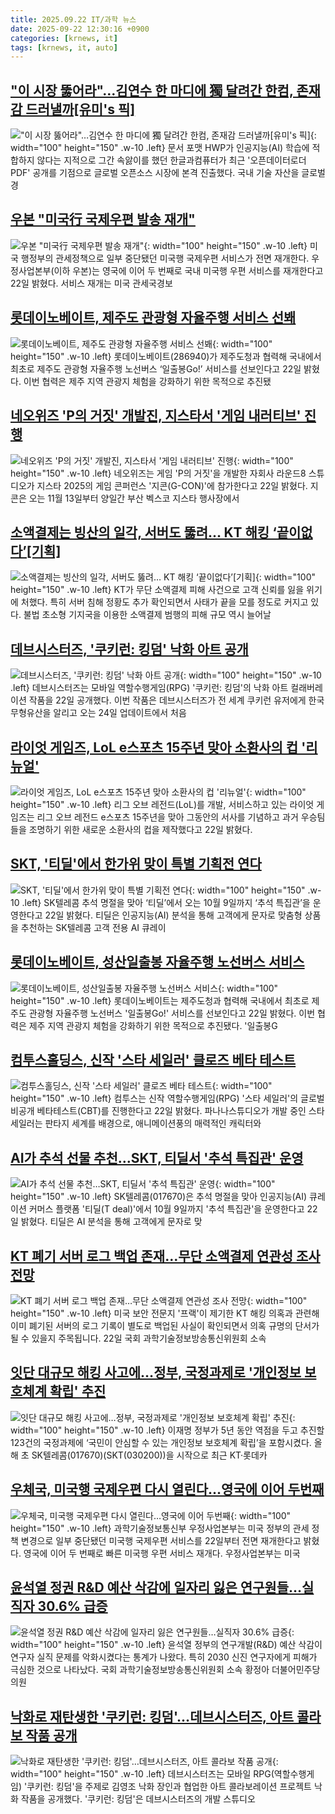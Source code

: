 ```yaml
---
title: 2025.09.22 IT/과학 뉴스
date: 2025-09-22 12:30:16 +0900
categories: [krnews, it]
tags: [krnews, it, auto]
---
```

## ["이 시장 뚫어라"…김연수 한 마디에 獨 달려간 한컴, 존재감 드러낼까[유미's 픽]](https://n.news.naver.com/mnews/article/092/0002391356)

!["이 시장 뚫어라"…김연수 한 마디에 獨 달려간 한컴, 존재감 드러낼까[유미's 픽]](https://mimgnews.pstatic.net/image/origin/092/2025/09/22/2391356.jpg?type=nf220_150){: width="100" height="150" .w-10 .left}
문서 포맷 HWP가 인공지능(AI) 학습에 적합하지 않다는 지적으로 그간 속앓이를 했던 한글과컴퓨터가 최근 '오픈데이터로더 PDF' 공개를 기점으로 글로벌 오픈소스 시장에 본격 진출했다. 국내 기술 자산을 글로벌 경

## [우본 "미국行 국제우편 발송 재개"](https://n.news.naver.com/mnews/article/277/0005655458)

![우본 "미국行 국제우편 발송 재개"](https://mimgnews.pstatic.net/image/origin/277/2025/09/22/5655458.jpg?type=nf220_150){: width="100" height="150" .w-10 .left}
미국 행정부의 관세정책으로 일부 중단됐던 미국행 국제우편 서비스가 전면 재개한다. 우정사업본부(이하 우본)는 영국에 이어 두 번째로 국내 미국행 우편 서비스를 재개한다고 22일 밝혔다. 서비스 재개는 미국 관세국경보

## [롯데이노베이트, 제주도 관광형 자율주행 서비스 선봬](https://n.news.naver.com/mnews/article/018/0006122170)

![롯데이노베이트, 제주도 관광형 자율주행 서비스 선봬](https://mimgnews.pstatic.net/image/origin/018/2025/09/22/6122170.jpg?type=nf220_150){: width="100" height="150" .w-10 .left}
롯데이노베이트(286940)가 제주도청과 협력해 국내에서 최초로 제주도 관광형 자율주행 노선버스 ‘일출봉Go!’ 서비스를 선보인다고 22일 밝혔다. 이번 협력은 제주 지역 관광지 체험을 강화하기 위한 목적으로 추진됐

## [네오위즈 'P의 거짓' 개발진, 지스타서 '게임 내러티브' 진행](https://n.news.naver.com/mnews/article/031/0000967110)

![네오위즈 'P의 거짓' 개발진, 지스타서 '게임 내러티브' 진행](https://mimgnews.pstatic.net/image/origin/031/2025/09/22/967110.jpg?type=nf220_150){: width="100" height="150" .w-10 .left}
네오위즈는 게임 'P의 거짓'을 개발한 자회사 라운드8 스튜디오가 지스타 2025의 게임 콘퍼런스 '지콘(G-CON)'에 참가한다고 22일 밝혔다. 지콘은 오는 11월 13일부터 양일간 부산 벡스코 지스타 행사장에서

## [소액결제는 빙산의 일각, 서버도 뚫려… KT 해킹 ‘끝이없다’[기획]](https://n.news.naver.com/mnews/article/029/0002983345)

![소액결제는 빙산의 일각, 서버도 뚫려… KT 해킹 ‘끝이없다’[기획]](https://mimgnews.pstatic.net/image/origin/029/2025/09/21/2983345.jpg?type=nf220_150){: width="100" height="150" .w-10 .left}
KT가 무단 소액결제 피해 사건으로 고객 신뢰를 잃을 위기에 처했다. 특히 서버 침해 정황도 추가 확인되면서 사태가 끝을 모를 정도로 커지고 있다. 불법 초소형 기지국을 이용한 소액결제 범행의 피해 규모 역시 늘어날

## [데브시스터즈, '쿠키런: 킹덤' 낙화 아트 공개](https://n.news.naver.com/mnews/article/648/0000040085)

![데브시스터즈, '쿠키런: 킹덤' 낙화 아트 공개](https://mimgnews.pstatic.net/image/origin/648/2025/09/22/40085.jpg?type=nf220_150){: width="100" height="150" .w-10 .left}
데브시스터즈는 모바일 역할수행게임(RPG) '쿠키런: 킹덤'의 낙화 아트 컬래버레이션 작품을 22일 공개했다. 이번 작품은 데브시스터즈가 전 세계 쿠키런 유저에게 한국 무형유산을 알리고 오는 24일 업데이트에서 처음

## [라이엇 게임즈, LoL e스포츠 15주년 맞아 소환사의 컵 '리뉴얼'](https://n.news.naver.com/mnews/article/030/0003352888)

![라이엇 게임즈, LoL e스포츠 15주년 맞아 소환사의 컵 '리뉴얼'](https://mimgnews.pstatic.net/image/origin/030/2025/09/22/3352888.jpg?type=nf220_150){: width="100" height="150" .w-10 .left}
리그 오브 레전드(LoL)를 개발, 서비스하고 있는 라이엇 게임즈는 리그 오브 레전드 e스포츠 15주년을 맞아 그동안의 서사를 기념하고 과거 우승팀들을 조명하기 위한 새로운 소환사의 컵을 제작했다고 22일 밝혔다.

## [SKT, '티딜'에서 한가위 맞이 특별 기획전 연다](https://n.news.naver.com/mnews/article/014/0005410042)

![SKT, '티딜'에서 한가위 맞이 특별 기획전 연다](https://mimgnews.pstatic.net/image/origin/014/2025/09/22/5410042.jpg?type=nf220_150){: width="100" height="150" .w-10 .left}
SK텔레콤 추석 명절을 맞아 ‘티딜’에서 오는 10월 9일까지 ‘추석 특집관’을 운영한다고 22일 밝혔다. 티딜은 인공지능(AI) 분석을 통해 고객에게 문자로 맞춤형 상품을 추천하는 SK텔레콤 고객 전용 AI 큐레이

## [롯데이노베이트, 성산일출봉 자율주행 노선버스 서비스](https://n.news.naver.com/mnews/article/003/0013496065)

![롯데이노베이트, 성산일출봉 자율주행 노선버스 서비스](https://mimgnews.pstatic.net/image/origin/003/2025/09/22/13496065.jpg?type=nf220_150){: width="100" height="150" .w-10 .left}
롯데이노베이트는 제주도청과 협력해 국내에서 최초로 제주도 관광형 자율주행 노선버스 '일출봉Go!' 서비스를 선보인다고 22일 밝혔다. 이번 협력은 제주 지역 관광지 체험을 강화하기 위한 목적으로 추진됐다. '일출봉G

## [컴투스홀딩스, 신작 '스타 세일러' 클로즈 베타 테스트](https://n.news.naver.com/mnews/article/001/0015640517)

![컴투스홀딩스, 신작 '스타 세일러' 클로즈 베타 테스트](https://mimgnews.pstatic.net/image/origin/001/2025/09/22/15640517.jpg?type=nf220_150){: width="100" height="150" .w-10 .left}
컴투스는 신작 역할수행게임(RPG) '스타 세일러'의 글로벌 비공개 베타테스트(CBT)를 진행한다고 22일 밝혔다. 파나나스튜디오가 개발 중인 스타 세일러는 판타지 세계를 배경으로, 애니메이션풍의 매력적인 캐릭터와

## [AI가 추석 선물 추천…SKT, 티딜서 '추석 특집관' 운영](https://n.news.naver.com/mnews/article/421/0008500017)

![AI가 추석 선물 추천…SKT, 티딜서 '추석 특집관' 운영](https://mimgnews.pstatic.net/image/origin/421/2025/09/22/8500017.jpg?type=nf220_150){: width="100" height="150" .w-10 .left}
SK텔레콤(017670)은 추석 명절을 맞아 인공지능(AI) 큐레이션 커머스 플랫폼 '티딜(T deal)'에서 10월 9일까지 '추석 특집관'을 운영한다고 22일 밝혔다. 티딜은 AI 분석을 통해 고객에게 문자로 맞

## [KT 폐기 서버 로그 백업 존재…무단 소액결제 연관성 조사 전망](https://n.news.naver.com/mnews/article/374/0000464683)

![KT 폐기 서버 로그 백업 존재…무단 소액결제 연관성 조사 전망](https://mimgnews.pstatic.net/image/origin/374/2025/09/22/464683.jpg?type=nf220_150){: width="100" height="150" .w-10 .left}
미국 보안 전문지 '프랙'이 제기한 KT 해킹 의혹과 관련해 이미 폐기된 서버의 로그 기록이 별도로 백업된 사실이 확인되면서 의혹 규명의 단서가 될 수 있을지 주목됩니다. 22일 국회 과학기술정보방송통신위원회 소속

## [잇단 대규모 해킹 사고에…정부, 국정과제로 '개인정보 보호체계 확립' 추진](https://n.news.naver.com/mnews/article/011/0004535943)

![잇단 대규모 해킹 사고에…정부, 국정과제로 '개인정보 보호체계 확립' 추진](https://mimgnews.pstatic.net/image/origin/011/2025/09/22/4535943.jpg?type=nf220_150){: width="100" height="150" .w-10 .left}
이재명 정부가 5년 동안 역점을 두고 추진할 123건의 국정과제에 ‘국민이 안심할 수 있는 개인정보 보호체계 확립’을 포함시켰다. 올해 초 SK텔레콤(017670)(SKT(030200))을 시작으로 최근 KT·롯데카

## [우체국, 미국행 국제우편 다시 열린다…영국에 이어 두번째](https://n.news.naver.com/mnews/article/015/0005188129)

![우체국, 미국행 국제우편 다시 열린다…영국에 이어 두번째](https://mimgnews.pstatic.net/image/origin/015/2025/09/22/5188129.jpg?type=nf220_150){: width="100" height="150" .w-10 .left}
과학기술정보통신부 우정사업본부는 미국 정부의 관세 정책 변경으로 일부 중단됐던 미국행 국제우편 서비스를 22일부터 전면 재개한다고 밝혔다. 영국에 이어 두 번째로 빠른 미국행 우편 서비스 재개다. 우정사업본부는 미국

## [윤석열 정권 R&D 예산 삭감에 일자리 잃은 연구원들…실직자 30.6% 급증](https://n.news.naver.com/mnews/article/277/0005655327)

![윤석열 정권 R&D 예산 삭감에 일자리 잃은 연구원들…실직자 30.6% 급증](https://mimgnews.pstatic.net/image/origin/277/2025/09/22/5655327.jpg?type=nf220_150){: width="100" height="150" .w-10 .left}
윤석열 정부의 연구개발(R&D) 예산 삭감이 연구자 실직 문제를 악화시켰다는 통계가 나왔다. 특히 2030 신진 연구자에게 피해가 극심한 것으로 나타났다. 국회 과학기술정보방송통신위원회 소속 황정아 더불어민주당 의원

## [낙화로 재탄생한 '쿠키런: 킹덤'…데브시스터즈, 아트 콜라보 작품 공개](https://n.news.naver.com/mnews/article/003/0013496763)

![낙화로 재탄생한 '쿠키런: 킹덤'…데브시스터즈, 아트 콜라보 작품 공개](https://mimgnews.pstatic.net/image/origin/003/2025/09/22/13496763.jpg?type=nf220_150){: width="100" height="150" .w-10 .left}
데브시스터즈는 모바일 RPG(역할수행게임) '쿠키런: 킹덤'을 주제로 김영조 낙화 장인과 협업한 아트 콜라보레이션 프로젝트 낙화 작품을 공개했다. '쿠키런: 킹덤'은 데브시스터즈의 개발 스튜디오

